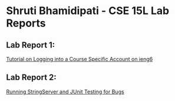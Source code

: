 # Shruti Bhamidipati - CSE 15L Lab Reports
## Lab Report 1: 
[Tutorial on Logging into a Course Specific Account on ieng6](https://shruti-create.github.io/cse15l-lab-reports/week-1.html)

## Lab Report 2: 
[Running StringServer and JUnit Testing for Bugs](https://shruti-create.github.io/cse15l-lab-reports/week-2.html)
